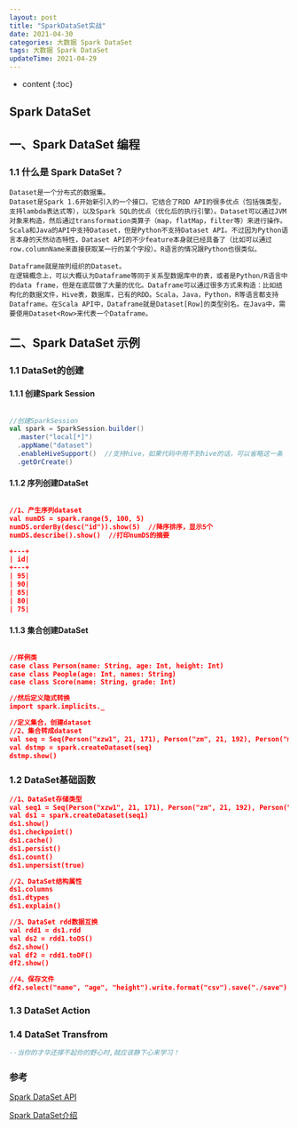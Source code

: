 ```yaml
---
layout: post
title: "SparkDataSet实战"
date: 2021-04-30
categories: 大数据 Spark DataSet
tags: 大数据 Spark DataSet
updateTime: 2021-04-29
---
```


* content
{:toc}
## Spark DataSet

## 一、Spark DataSet 编程

### 1.1 什么是 Spark DataSet？

    Dataset是一个分布式的数据集。
    Dataset是Spark 1.6开始新引入的一个接口，它结合了RDD API的很多优点（包括强类型，支持lambda表达式等），以及Spark SQL的优点（优化后的执行引擎）。Dataset可以通过JVM对象来构造，然后通过transformation类算子（map，flatMap，filter等）来进行操作。Scala和Java的API中支持Dataset，但是Python不支持Dataset API。不过因为Python语言本身的天然动态特性，Dataset API的不少feature本身就已经具备了（比如可以通过row.columnName来直接获取某一行的某个字段）。R语言的情况跟Python也很类似。
    
    Dataframe就是按列组织的Dataset。
    在逻辑概念上，可以大概认为Dataframe等同于关系型数据库中的表，或者是Python/R语言中的data frame，但是在底层做了大量的优化。Dataframe可以通过很多方式来构造：比如结构化的数据文件，Hive表，数据库，已有的RDD。Scala，Java，Python，R等语言都支持Dataframe。在Scala API中，Dataframe就是Dataset[Row]的类型别名。在Java中，需要使用Dataset<Row>来代表一个Dataframe。



## 二、Spark DataSet 示例

### 1.1 DataSet的创建

#### 1.1.1 创建Spark Session

```scala

//创建SparkSession
val spark = SparkSession.builder()
  .master("local[*]")
  .appName("dataset")
  .enableHiveSupport()  //支持hive，如果代码中用不到hive的话，可以省略这一条
  .getOrCreate()

```

#### 1.1.2 序列创建DataSet

```json

//1、产生序列dataset
val numDS = spark.range(5, 100, 5)
numDS.orderBy(desc("id")).show(5)  //降序排序，显示5个
numDS.describe().show()  //打印numDS的摘要

+---+
| id|
+---+
| 95|
| 90|
| 85|
| 80|
| 75|

```

#### 1.1.3 集合创建DataSet

```json

//样例类
case class Person(name: String, age: Int, height: Int)
case class People(age: Int, names: String)
case class Score(name: String, grade: Int)

//然后定义隐式转换
import spark.implicits._

//定义集合，创建dataset
//2、集合转成dataset
val seq = Seq(Person("xzw1", 21, 171), Person("zm", 21, 192), Person("mm", 36, 168))
val dstmp = spark.createDataset(seq)
dstmp.show()

```

### 1.2 DataSet基础函数

```json
//1、DataSet存储类型
val seq1 = Seq(Person("xzw1", 21, 171), Person("zm", 21, 192), Person("mm", 36, 168))
val ds1 = spark.createDataset(seq1)
ds1.show()
ds1.checkpoint()
ds1.cache()
ds1.persist()
ds1.count()
ds1.unpersist(true)

//2、DataSet结构属性
ds1.columns
ds1.dtypes
ds1.explain()

//3、DataSet rdd数据互换
val rdd1 = ds1.rdd
val ds2 = rdd1.toDS()
ds2.show()
val df2 = rdd1.toDF()
df2.show()

//4、保存文件
df2.select("name", "age", "height").write.format("csv").save("./save")
```

### 1.3 DataSet Action

### 1.4 DataSet Transfrom

```sql
--当你的才华还撑不起你的野心时,就应该静下心来学习！
```



### 参考

[Spark DataSet API](http://spark.apache.org/docs/2.1.0/api/java/org/apache/spark/sql/Dataset.html)

[Spark DataSet介绍](https://blog.csdn.net/gdkyxy2013/article/details/89513268)